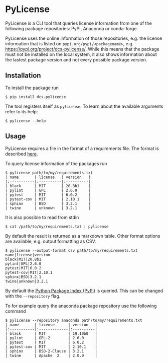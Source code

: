 # PyLicense

PyLicense is a CLI tool that queries license information from one of the
following package repositories: PyPI, Anaconda or conda-forge.

PyLicense uses the online information of those repositories, e.g. the license
information that is listed on `pypi.org/pypi/<packagename>`, e.g. https://pypi.org/project/dcs-pylicense/.
While this means that the package must not be installed on the local system,
it also shows information about the lastest package version and not every
possible package version.

## Installation

To install the package run 

```console
$ pip install dcs-pylicense
```

The tool registers itself as `pylicense`.
To learn about the available arguments refer to its help:

```console
$ pylicense --help
```

## Usage

PyLicense requires a file in the format of a requirements file.
The format is described [here](https://pip.pypa.io/en/stable/reference/pip_install/#requirements-file-format).

To query license information of the packages run

```console
$ pylicense path/to/my/requirements.txt
| name       | license   | version   |
|:-----------|:----------|:----------|
| black      | MIT       | 20.8b1    |
| pylint     | GPL       | 2.6.0     |
| pytest     | MIT       | 6.0.2     |
| pytest-cov | MIT       | 2.10.1    |
| sphinx     | BSD       | 3.2.1     |
| twine      | unknown   | 3.2.1     |
```

It is also possible to read from stdin
```console
$ cat /path/to/my/requirements.txt | pylicense
```

By default the result is returned as a markdown table.
Other format options are available, e.g. output formatting as CSV.

```console
$ pylicense --output-format csv path/to/my/requirements.txt
name|license|version
black|MIT|20.8b1
pylint|GPL|2.6.0
pytest|MIT|6.0.2
pytest-cov|MIT|2.10.1
sphinx|BSD|3.2.1
twine|unknown|3.2.1
```

By default the [Python Package Index (PyPI)](https://pypi.org) is queried.
This can be changed with the `--repository` flag.

To for example query the anaconda package repository use the following command

```console
$ pylicense --repository anaconda path/to/my/requirements.txt
| name       | license      | version   |
|:-----------|:-------------|:----------|
| black      | MIT          | 19.10b0   |
| pylint     | GPL-2        | 2.6.0     |
| pytest     | MIT          | 6.0.2     |
| pytest-cov | MIT          | 2.10.1    |
| sphinx     | BSD-2-Clause | 3.2.1     |
| twine      | Apache  2    | 2.0.0     |
```